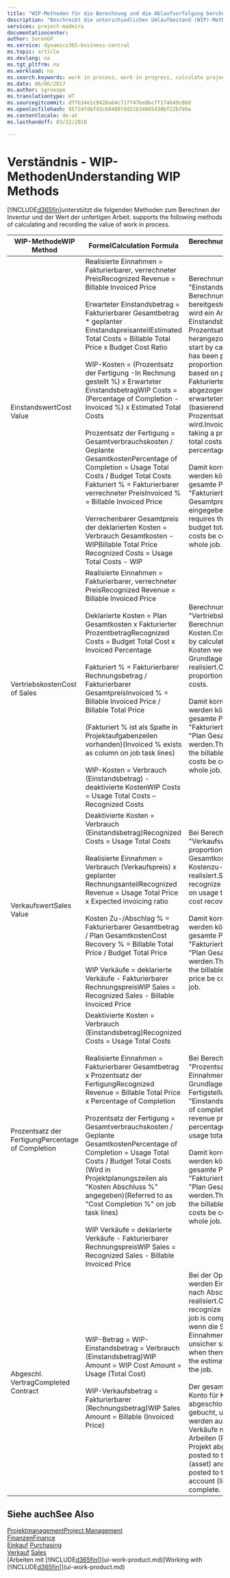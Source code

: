 ```yaml
---
title: "WIP-Methoden für die Berechnung und die Ablaufverfolgung berchnen und aufzeichnen | Microsoft Docs."
description: "Beschreibt die unterschiedlichen Umlaufbestand (WIP)-Methoden, die verwendet werden können, um Finanzdaten für Projekte zu senden und zu überwachen, die im Umlaufbestand sind."
services: project-madeira
documentationcenter: 
author: SorenGP
ms.service: dynamics365-business-central
ms.topic: article
ms.devlang: na
ms.tgt_pltfrm: na
ms.workload: na
ms.search.keywords: work in process, work in progress, calculate project WIP
ms.date: 06/06/2017
ms.author: sgroespe
ms.translationtype: HT
ms.sourcegitcommit: d7fb34e1c9428a64c71ff47be8bcff174649c00d
ms.openlocfilehash: 85724fd6f43c684007dd22b34665438bf22bf99a
ms.contentlocale: de-at
ms.lasthandoff: 03/22/2018

---
```

# <a name="understanding-wip-methods"></a><span data-ttu-id="bd5ae-103">Verständnis - WIP-Methoden</span><span class="sxs-lookup"><span data-stu-id="bd5ae-103">Understanding WIP Methods</span></span>
[!INCLUDE[d365fin](includes/d365fin_md.md)]<span data-ttu-id="bd5ae-104">unterstützt die folgenden Methoden zum Berechnen der Inventur und der Wert der unfertigen Arbeit.</span><span class="sxs-lookup"><span data-stu-id="bd5ae-104"> supports the following methods of calculating and recording the value of work in process.</span></span>

| <span data-ttu-id="bd5ae-105">WIP-Methode</span><span class="sxs-lookup"><span data-stu-id="bd5ae-105">WIP Method</span></span> | <span data-ttu-id="bd5ae-106">Formel</span><span class="sxs-lookup"><span data-stu-id="bd5ae-106">Calculation Formula</span></span> | <span data-ttu-id="bd5ae-107">Berechnungsbeschreibung</span><span class="sxs-lookup"><span data-stu-id="bd5ae-107">Calculation Description</span></span> |
| --- | --- | --- |
| <span data-ttu-id="bd5ae-108">Einstandswert</span><span class="sxs-lookup"><span data-stu-id="bd5ae-108">Cost Value</span></span> |<span data-ttu-id="bd5ae-109">Realisierte Einnahmen = Fakturierbarer, verrechneter Preis</span><span class="sxs-lookup"><span data-stu-id="bd5ae-109">Recognized Revenue = Billable Invoiced Price</span></span><br /><br /> <span data-ttu-id="bd5ae-110">Erwarteter Einstandsbetrag = Fakturierbarer Gesamtbetrag \* geplanter Einstandspreisanteil</span><span class="sxs-lookup"><span data-stu-id="bd5ae-110">Estimated Total Costs = Billable Total Price x Budget Cost Ratio</span></span><br /><br /> <span data-ttu-id="bd5ae-111">WIP-Kosten = (Prozentsatz der Fertigung -In Rechnung gestellt %) x Erwarteter Einstandsbetrag</span><span class="sxs-lookup"><span data-stu-id="bd5ae-111">WIP Costs = (Percentage of Completion - Invoiced %) x Estimated Total Costs</span></span><br /><br /> <span data-ttu-id="bd5ae-112">Prozentsatz der Fertigung = Gesamtverbrauchskosten / Geplante Gesamtkosten</span><span class="sxs-lookup"><span data-stu-id="bd5ae-112">Percentage of Completion = Usage Total Costs / Budget Total Costs</span></span><br /> <span data-ttu-id="bd5ae-113">Fakturiert % = Fakturierbarer verrechneter Preis</span><span class="sxs-lookup"><span data-stu-id="bd5ae-113">Invoiced % = Billable Invoiced Price</span></span><br /><br /> <span data-ttu-id="bd5ae-114">Verrechenbarer Gesamtpreis der deklarierten Kosten = Verbrauch Gesamtkosten - WIP</span><span class="sxs-lookup"><span data-stu-id="bd5ae-114">Billable Total Price Recognized Costs = Usage Total Costs - WIP</span></span> |<span data-ttu-id="bd5ae-115">Berechnungen vom Typ "Einstandswert" beginnen mit der Berechnung des Werts dessen, was bereitgestellt wurde. Zu diesem Zweck wird ein Anteil des erwarteten Einstandsbetrags (basierend auf dem Prozentsatz der Fertigstellung) herangezogen.</span><span class="sxs-lookup"><span data-stu-id="bd5ae-115">Cost value calculations start by calculating the value of what has been provided by taking a proportion of the estimated total costs based on percentage of completion.</span></span> <span data-ttu-id="bd5ae-116">Fakturierte Einstandsbeträge werden abgezogen, indem ein Anteil des erwarteten Einstandsbetrags (basierend auf dem fakturierten Prozentsatz) herangezogen wird.</span><span class="sxs-lookup"><span data-stu-id="bd5ae-116">Invoiced costs are subtracted by taking a proportion of the estimated total costs based on the invoiced percentage.</span></span><br /><br /> <span data-ttu-id="bd5ae-117">Damit korrekte Ergebnisse erzielt werden können, müssen für das gesamte Projekt Werte für "Fakturierbarer Gesamtbetrag", "Plan Gesamtpreis" und "Plan Gesamtkosten" eingegeben werden.</span><span class="sxs-lookup"><span data-stu-id="bd5ae-117">This calculation requires that the billable total price, budget total price, and budget total costs be correctly entered for the whole job.</span></span> |
| <span data-ttu-id="bd5ae-118">Vertriebskosten</span><span class="sxs-lookup"><span data-stu-id="bd5ae-118">Cost of Sales</span></span> |<span data-ttu-id="bd5ae-119">Realisierte Einnahmen = Fakturierbarer, verrechneter Preis</span><span class="sxs-lookup"><span data-stu-id="bd5ae-119">Recognized Revenue = Billable Invoiced Price</span></span><br /><br /> <span data-ttu-id="bd5ae-120">Deklarierte Kosten = Plan Gesamtkosten x Fakturierter Prozentbetrag</span><span class="sxs-lookup"><span data-stu-id="bd5ae-120">Recognized Costs = Budget Total Cost x Invoiced Percentage</span></span><br /><br /> <span data-ttu-id="bd5ae-121">Fakturiert % = Fakturierbarer Rechnungsbetrag / Fakturierbarer Gesamtpreis</span><span class="sxs-lookup"><span data-stu-id="bd5ae-121">Invoiced % = Billable Invoiced Price / Billable Total Price</span></span><br /><br /> <span data-ttu-id="bd5ae-122">(Fakturiert % ist als Spalte in Projektaufgabenzeilen vorhanden)</span><span class="sxs-lookup"><span data-stu-id="bd5ae-122">(Invoiced % exists as column on job task lines)</span></span><br /><br /> <span data-ttu-id="bd5ae-123">WIP-Kosten = Verbrauch (Einstandsbetrag) - deaktivierte Kosten</span><span class="sxs-lookup"><span data-stu-id="bd5ae-123">WIP Costs = Usage Total Costs – Recognized Costs</span></span> |<span data-ttu-id="bd5ae-124">Berechnungen vom Typ "Vertriebskosten" beginnen mit der Berechnung der deklarierten Kosten.</span><span class="sxs-lookup"><span data-stu-id="bd5ae-124">Cost of sales calculations begin by calculating the recognized costs.</span></span> <span data-ttu-id="bd5ae-125">Kosten werden proportional auf der Grundlage von "Plan Gesamtkosten" realisiert.</span><span class="sxs-lookup"><span data-stu-id="bd5ae-125">Costs are recognized proportionally based on budget total costs.</span></span><br /><br /> <span data-ttu-id="bd5ae-126">Damit korrekte Ergebnisse erzielt werden können, müssen für das gesamte Projekt Werte für "Fakturierbarer Gesamtbetrag" und "Plan Gesamtkosten" eingegeben werden.</span><span class="sxs-lookup"><span data-stu-id="bd5ae-126">This calculation requires that the billable total price and budget total costs be correctly entered for the whole job.</span></span> |
| <span data-ttu-id="bd5ae-127">Verkaufswert</span><span class="sxs-lookup"><span data-stu-id="bd5ae-127">Sales Value</span></span> |<span data-ttu-id="bd5ae-128">Deaktivierte Kosten = Verbrauch (Einstandsbetrag)</span><span class="sxs-lookup"><span data-stu-id="bd5ae-128">Recognized Costs = Usage Total Costs</span></span><br /><br /> <span data-ttu-id="bd5ae-129">Realisierte Einnahmen = Verbrauch (Verkaufspreis) x geplanter Rechnungsanteil</span><span class="sxs-lookup"><span data-stu-id="bd5ae-129">Recognized Revenue = Usage Total Price x Expected invoicing ratio</span></span><br /><br /> <span data-ttu-id="bd5ae-130">Kosten Zu-/Abschlag % = Fakturierbarer Gesamtbetrag / Plan Gesamtkosten</span><span class="sxs-lookup"><span data-stu-id="bd5ae-130">Cost Recovery % = Billable Total Price / Budget Total Price</span></span><br /><br /> <span data-ttu-id="bd5ae-131">WIP Verkäufe = deklarierte Verkäufe - Fakturierbarer Rechnungspreis</span><span class="sxs-lookup"><span data-stu-id="bd5ae-131">WIP Sales = Recognized Sales - Billable Invoiced Price</span></span> |<span data-ttu-id="bd5ae-132">Bei Berechnungen vom Typ "Verkaufswert" werden die Einnahmen proportional basierend auf "Verbrauch Gesamtkosten" und dem erwarteten Kostenzu-/-abschlagsanteil realisiert.</span><span class="sxs-lookup"><span data-stu-id="bd5ae-132">Sales value calculations recognize revenue proportionally based on usage total costs and the expected cost recovery ratio.</span></span><br /><br /> <span data-ttu-id="bd5ae-133">Damit korrekte Ergebnisse erzielt werden können, müssen für das gesamte Projekt Werte für "Fakturierbarer Gesamtbetrag" und "Plan Gesamtkosten" eingegeben werden.</span><span class="sxs-lookup"><span data-stu-id="bd5ae-133">This calculation requires that the billable total price and budget total price be correctly entered for the whole job.</span></span> |
| <span data-ttu-id="bd5ae-134">Prozentsatz der Fertigung</span><span class="sxs-lookup"><span data-stu-id="bd5ae-134">Percentage of Completion</span></span> |<span data-ttu-id="bd5ae-135">Deaktivierte Kosten = Verbrauch (Einstandsbetrag)</span><span class="sxs-lookup"><span data-stu-id="bd5ae-135">Recognized Costs = Usage Total Costs</span></span><br /><br /> <span data-ttu-id="bd5ae-136">Realisierte Einnahmen = Fakturierbarer Gesamtbetrag x Prozentsatz der Fertigung</span><span class="sxs-lookup"><span data-stu-id="bd5ae-136">Recognized Revenue = Billable Total Price x Percentage of Completion</span></span><br /><br /> <span data-ttu-id="bd5ae-137">Prozentsatz der Fertigung = Gesamtverbrauchskosten / Geplante Gesamtkosten</span><span class="sxs-lookup"><span data-stu-id="bd5ae-137">Percentage of Completion = Usage Total Costs / Budget Total Costs</span></span><br /> <span data-ttu-id="bd5ae-138">(Wird in Projektplanungszeilen als "Kosten Abschluss %" angegeben)</span><span class="sxs-lookup"><span data-stu-id="bd5ae-138">(Referred to as "Cost Completion %" on job task lines)</span></span><br /><br /> <span data-ttu-id="bd5ae-139">WIP Verkäufe = deklarierte Verkäufe - Fakturierbarer Rechnungspreis</span><span class="sxs-lookup"><span data-stu-id="bd5ae-139">WIP Sales = Recognized Sales - Billable Invoiced Price</span></span> |<span data-ttu-id="bd5ae-140">Bei Berechnungen vom Typ "Prozentsatz der Fertigung" werden Einnahmen proportional – auf der Grundlage des Prozentsatzes der Fertigstellung, also "Verbrauch" contra "Einstandspreis" – realisiert.</span><span class="sxs-lookup"><span data-stu-id="bd5ae-140">Percentage of completion calculations recognize revenue proportionally based on the percentage of completion, that is, usage total costs vs. budget costs.</span></span><br /><br /> <span data-ttu-id="bd5ae-141">Damit korrekte Ergebnisse erzielt werden können, müssen für das gesamte Projekt Werte für "Fakturierbarer Gesamtbetrag" und "Plan Gesamtkosten" eingegeben werden.</span><span class="sxs-lookup"><span data-stu-id="bd5ae-141">This calculation requires that the billable total price and budget total costs be correctly entered for the whole job.</span></span> |
| <span data-ttu-id="bd5ae-142">Abgeschl. Vertrag</span><span class="sxs-lookup"><span data-stu-id="bd5ae-142">Completed Contract</span></span> |<span data-ttu-id="bd5ae-143">WIP-Betrag = WIP-Einstandsbetrag = Verbrauch (Einstandsbetrag)</span><span class="sxs-lookup"><span data-stu-id="bd5ae-143">WIP Amount = WIP Cost Amount = Usage (Total Cost)</span></span><br /><br /> <span data-ttu-id="bd5ae-144">WIP-Verkaufsbetrag = Fakturierbarer (Rechnungsbetrag)</span><span class="sxs-lookup"><span data-stu-id="bd5ae-144">WIP Sales Amount = Billable (Invoiced Price)</span></span> |<span data-ttu-id="bd5ae-145">Bei der Option "Abgeschl. Vertrag" werden Einnahmen und Kosten erst nach Abschluss des Projekts realisiert.</span><span class="sxs-lookup"><span data-stu-id="bd5ae-145">Completed contract does not recognize revenue and costs until the job is complete.</span></span> <span data-ttu-id="bd5ae-146">Dies kann nützlich sein, wenn die Schätzungen der Kosten und Einnahmen für das Projekt äußerst unsicher sind.</span><span class="sxs-lookup"><span data-stu-id="bd5ae-146">You may want to do this when there is high uncertainty around the estimates of costs and revenue for the job.</span></span><br /><br /> <span data-ttu-id="bd5ae-147">Der gesamte Verbrauch wird auf das Konto für Kosten nicht abgeschlossener Arbeiten (Aktiva) gebucht, und alle fakturierten Verkäufe werden auf das Konto für fakturierte Verkäufe nicht abgeschlossener Arbeiten (Passiva) gebucht, bis das Projekt abgeschlossen ist.</span><span class="sxs-lookup"><span data-stu-id="bd5ae-147">All usage is posted to the WIP Costs account (asset) and all invoiced sales are posted to the WIP Invoiced Sales account (liability) until the job is complete.</span></span> |

## <a name="see-also"></a><span data-ttu-id="bd5ae-148">Siehe auch</span><span class="sxs-lookup"><span data-stu-id="bd5ae-148">See Also</span></span>
[<span data-ttu-id="bd5ae-149">Projektmanagement</span><span class="sxs-lookup"><span data-stu-id="bd5ae-149">Project Management</span></span>](projects-manage-projects.md)  
[<span data-ttu-id="bd5ae-150">Finanzen</span><span class="sxs-lookup"><span data-stu-id="bd5ae-150">Finance</span></span>](finance.md)  
<span data-ttu-id="bd5ae-151">[Einkauf](purchasing-manage-purchasing.md)       </span><span class="sxs-lookup"><span data-stu-id="bd5ae-151">[Purchasing](purchasing-manage-purchasing.md)       </span></span>  
<span data-ttu-id="bd5ae-152">[Verkauf](sales-manage-sales.md)    </span><span class="sxs-lookup"><span data-stu-id="bd5ae-152">[Sales](sales-manage-sales.md)    </span></span>  
<span data-ttu-id="bd5ae-153">[Arbeiten mit [!INCLUDE[d365fin](includes/d365fin_md.md)]](ui-work-product.md)</span><span class="sxs-lookup"><span data-stu-id="bd5ae-153">[Working with [!INCLUDE[d365fin](includes/d365fin_md.md)]](ui-work-product.md)</span></span>  

